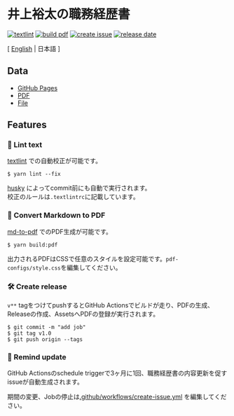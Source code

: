 # 井上裕太の職務経歴書

[![textlint](https://img.shields.io/github/actions/workflow/status/iyuta1124/resume/lint-text.yml?label=textlint&logo=github&color=yellow)](https://github.com/iyuta1124/resume/actions?query=workflow%3A%22lint+text%22)
[![build pdf](https://img.shields.io/github/actions/workflow/status/iyuta1124/resume/build-pdf.yml?label=build%20pdf&logo=github)](https://github.com/iyuta1124/resume/actions?query=workflow%3A%22build+pdf%22)
[![create issue](https://img.shields.io/github/actions/workflow/status/iyuta1124/resume/create-issue.yml?label=create%20issue&logo=github&color=orange)](https://github.com/iyuta1124/resume/actions?query=workflow%3A%22create+issue%22)
[![release date](https://img.shields.io/github/release-date/iyuta1124/resume?color=blue&logo=github)](https://github.com/iyuta1124/resume/releases)

[ [English](https://github.com/iyuta1124/resume) | 日本語 ]

## Data

- [GitHub Pages](https://iyuta1124.github.io/resume/)
- [PDF](https://github.com/iyuta1124/resume/releases)
- [File](https://github.com/iyuta1124/resume/blob/main/docs/index.md)  

## Features

### 💅 Lint text

[textlint](https://github.com/textlint/textlint) での自動校正が可能です。

```
$ yarn lint --fix
```

[husky](https://github.com/typicode/husky) によってcommit前にも自動で実行されます。  
校正のルールは`.textlintrc`に記載しています。


### 📝 Convert Markdown to PDF

[md-to-pdf](https://www.npmjs.com/package/md-to-pdf) でのPDF生成が可能です。

```
$ yarn build:pdf
```


出力されるPDFはCSSで任意のスタイルを設定可能です。`pdf-configs/style.css`を編集してください。  

### 🛠 Create release

`v**` tagをつけてpushするとGitHub Actionsでビルドが走り、PDFの生成、Releaseの作成、AssetsへPDFの登録が実行されます。

```
$ git commit -m "add job"
$ git tag v1.0
$ git push origin --tags
```

### 📆 Remind update

GitHub Actionsのschedule triggerで3ヶ月に1回、職務経歴書の内容更新を促すissueが自動生成されます。

期間の変更、Jobの停止は[.github/workflows/create-issue.yml](https://github.com/iyuta1124/resume/blob/main/.github/workflows/create-issue.yml) を編集してください。

